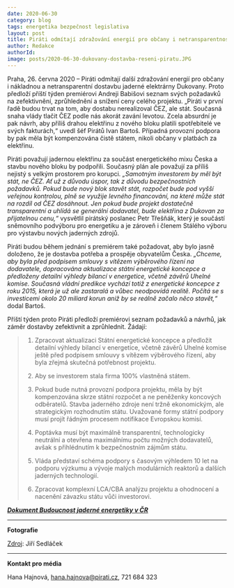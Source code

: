 ```yaml
---
date: 2020-06-30
category: blog
tags: energetika bezpečnost legislativa
layout: post
title: Piráti odmítají zdražování energií pro občany i netransparentnost v dostavbě Dukovan. Představili vlastní řešení 
author: Redakce
authorId:  
image: posts/2020-06-30-dukovany-dostavba-reseni-piratu.JPG	
---
```


Praha, 26. června 2020 – Piráti odmítají další zdražování energií pro občany i nákladnou a netransparentní dostavbu jaderné elektrárny Dukovany. Proto předloží příští týden premiérovi Andreji Babišovi seznam svých požadavků na zefektivnění, zprůhlednění a snížení ceny celého projektu. „Piráti v první řadě budou trvat na tom, aby dostabu nerealizoval ČEZ, ale stát. Současná snaha vlády tlačit ČEZ podle nás akorát zavání levotou. Zcela absurdní je pak návrh, aby příliš drahou elektřinu z nového bloku platili spotřebitelé ve svých fakturách,“ uvedl šéf Pirátů Ivan Bartoš. Případná provozní podpora by pak měla být kompenzována čistě státem, nikoli občany v platbách za elektřinu.

Piráti považují jadernou elektřinu za součást energetického mixu Česka a stavbu nového bloku by podpořili. Současný plán ale považují za příliš nejistý s velkým prostorem pro korupci. *„Samotným investorem by měl být stát, ne ČEZ. Ať už z důvodu úspor, tak z důvodu bezpečnostních požadavků. Pokud bude nový blok stavět stát, rozpočet bude pod vyšší veřejnou kontrolou, plně se využije levného financování, na které může stát na rozdíl od ČEZ dosáhnout. Jen pokud bude projekt dostatečně transparentní a uhlídá se generální dodavatel, bude elektřina z Dukovan za přijatelnou cenu,“* vysvětlil pirátský poslanec Petr Třešňák, který je součástí sněmovního podvýboru pro energetiku a je zároveň i členem Stálého výboru pro výstavbu nových jaderných zdrojů.

Piráti budou během jednání s premiérem také požadovat, aby bylo jasně doloženo, že je dostavba potřeba a prospěje obyvatelům Česka. *„Chceme, aby byla před podpisem smlouvy s vítězem výběrového řízení na dodavatele, dopracována aktualizace státní energetické koncepce a předloženy detailní výhledy bilancí v energetice, včetně závěrů Uhelné komise. Současná vládní predikce vychází totiž z energetické koncepce z roku 2015, která je už ale zastaralá a vůbec neodpovídá realitě. Počítá se s investicemi okolo 20 miliard korun aniž by se reálně začalo něco stavět,“* dodal Bartoš.

Příští týden proto Piráti předloží premiérovi seznam požadavků a návrhů, jak záměr dostavby zefektivnit a zprůhlednit. Žádají:

> 1. Zpracovat aktualizaci Státní energetické koncepce a předložit detailní výhledy bilancí v energetice, včetně závěrů Uhelné komise ještě před podpisem smlouvy s vítězem výběrového řízení, aby byla zřejmá skutečná potřebnost projektu.
>
> 2. Aby se investorem stala firma 100% vlastněná státem.
>
> 3. Pokud bude nutná provozní podpora projektu, měla by být kompenzována skrze státní rozpočet a ne peněženky koncových odběratelů. Stavba jaderného zdroje není tržně ekonomickým, ale strategickým rozhodnutím státu. Uvažované formy státní podpory musí projít řádným procesem notifikace Evropskou komisí.
>
> 4. Poptávka musí být maximálně transparentní, technologicky neutrální a otevřena maximálnímu počtu možných dodavatelů, avšak s přihlédnutím k bezpečnostním zájmům státu.
>
> 5. Vláda představí schéma podpory s časovým výhledem 10 let na podporu výzkumu a vývoje malých modulárních reaktorů a dalších jaderných technologií.
>
> 6. Zpracovat komplexní LCA/CBA analýzu projektu a ohodnocení a nacenění závazku státu vůči investorovi.

***[Dokument Budoucnost jaderné energetiky v ČR](https://www.pirati.cz/assets/pdf/budoucnost-je-cr.pdf)***

---
**Fotografie**

[Zdroj](https://commons.wikimedia.org/wiki/File:Overview_of_Dukovany_Nuclear_Power_Plant_in_Dukovany,_T%C5%99eb%C3%AD%C4%8D_District.JPG): Jiří Sedláček

---

**Kontakt pro média**

Hana Hajnová, <hana.hajnova@pirati.cz>, 721 684 323
